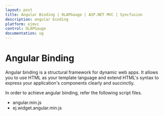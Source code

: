 ```yaml
---
layout: post
title: Angular Binding | OLAPGauge | ASP.NET MVC | Syncfusion
description: angular binding
platform: ejmvc
control: OLAPGauge
documentation: ug
---
```


# Angular Binding

Angular binding is a structural framework for dynamic web apps. It allows you to use HTML as your template language and extend HTML's syntax to express your application's components clearly and succinctly.

In order to achieve angular binding, refer the following script files.

* angular.min.js
* ej.widget.angular.min.js



